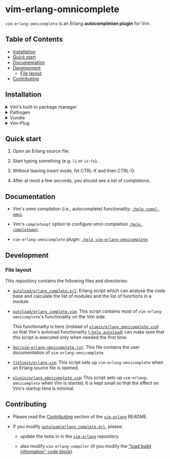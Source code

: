 # vim-erlang-omnicomplete

`vim-erlang-omnicomplete` is an Erlang **autocompletion plugin** for Vim.

## Table of Contents

* [Installation](#installation)
* [Quick start](#quick-start)
* [Documentation](#documentation)
* [Development](#development)
    * [File layout](#file-layout)
* [Contributing](#contributing)

## Installation

<details>
<summary>Vim's built-in package manager</summary>

This is the recommended installation method if you use at least Vim 8 and you
don't use another package manager.

Information about Vim's built-in package manager: [`:help packages`].

Installation steps:

1.  Clone this repository (you can replace `foo` with the directory name of your
    choice):

    ```sh
    $ git clone https://github.com/vim-erlang/vim-erlang-omnicomplete.git \
          ~/.vim/pack/foo/start/vim-erlang-omnicomplete
    ```

2.  Restart Vim.

3.  Generate help page (replace `foo` with the same directory name as above):

    ```
    :helptags ~/.vim/pack/foo/start/vim-erlang-omnicomplete/doc
    ```

</details>

<details>
<summary>Pathogen</summary>

Information about Pathogen: [Pathogen repository].

Installation steps:

1.  Clone this repository:

    ```
    $ git clone https://github.com/vim-erlang/vim-erlang-omnicomplete.git \
          ~/.vim/bundle/vim-erlang-omnicomplete
    ```

2.  Restart Vim.

3.  Generate help page:

    ```
    :Helptags
    ```
</details>

<details>
<summary>Vundle</summary>

Information about Vundle: [Vundle repository].

Installation steps:

1.  Add `vim-erlang-omnicomplete` to your plugin list in `.vimrc` by inserting
    the line that starts with `Plugin`:

    ```
    call vundle#begin()
      [...]
      Plugin 'vim-erlang/vim-erlang-omnicomplete'
      [...]
    call vundle#end()
    ```

2.  Restart Vim.

3.  Run `:PluginInstall`.
</details>

<details>
  <summary>Vim-Plug</summary>

Information about Vim-Plug: [vim-plug repository].

Installation steps:

1.  Add `vim-erlang-omnicomplete` to your plugin list in `.vimrc` by inserting the
    line that starts with `Plug`:

    ```
    call plug#begin()
      [...]
      Plug 'vim-erlang/vim-erlang-omnicomplete'
      [...]
    call plug#end()
    ```

2.  Restart Vim.

3.  Run `:PlugInstall`.

</details>

## Quick start

1.  Open an Erlang source file.

2.  Start typing something (e.g. `li` or `io:fo`).

3.  Without leaving insert mode, hit CTRL-X and then CTRL-O.

4.  After at most a few seconds, you should see a list of completions.

## Documentation

*   Vim's omni completion (i.e., autocomplete) functionality:
    [`:help compl-omni`].

*   Vim's `completeopt` option to configure omni completion
    [`:help completeopt`].

*   `vim-erlang-omnicomplete` plugin: [`:help vim-erlang-omnicomplete`].

## Development

### File layout

This repository contains the following files and directories:

<!-- If you edit the list, please keep the alphabetical order. -->

*   [`autoload/erlang_complete.erl`]: Erlang script which can analyse the code
    base and calculate the list of modules and the list of functions in
    a module.

*   [`autoload/erlang_complete.vim`]: This script contains most of
    `vim-erlang-omnicomplete`'s functionality on the Vim side.

    This functionality is here (instead of [`plugin/erlang_omnicomplete.vim`])
    so that Vim's autoload functionality ([`:help autoload`]) can make sure that
    this script is executed only when needed the first time.

*   [`doc/vim-erlang-omnicomplete.txt`]: This file contains the user
    documentation of `vim-erlang-omnicomplete`.

*   [`ftplugin/erlang.vim`]: This script sets up `vim-erlang-omnicomplete` when
    an Erlang source file is opened.

*   [`plugin/erlang_omnicomplete.vim`]: This script sets up
    `vim-erlang-omnicomplete` when Vim is started. It is kept small so that the
    effect on Vim's startup time is minimal.

## Contributing

*   Please read the [Contributing][vim-erlang-contributing] section of the
    [`vim-erlang`] README.

*   If you modify [`autoload/erlang_complete.erl`], please:

    -   update the tests in in the [`vim-erlang`] repository

    -   also modify `vim-erlang-compiler` (if you modify the
        ["load build information" code block][common-code-block])

<!-- If you modify the list below, please keep the order with `:sort i`. -->

[`:help autoload`]: https://vimhelp.org/eval.txt.html#autoload
[`:help compl-omni`]: https://vimhelp.org/insert.txt.html#compl-omni
[`:help completeopt`]: https://vimhelp.org/options.txt.html#%27completeopt%27
[`:help packages`]: https://vimhelp.org/repeat.txt.html#packages
[`:help vim-erlang-omnicomplete`]: doc/vim-erlang-omnicomplete.txt
[`autoload/erlang_complete.erl`]: autoload/erlang_complete.erl
[`autoload/erlang_complete.vim`]: autoload/erlang_complete.vim
[`doc/vim-erlang-omnicomplete.txt`]: doc/vim-erlang-omnicomplete.txt
[`ftplugin/erlang.vim`]: ftplugin/erlang.vim
[`plugin/erlang_omnicomplete.vim`]: plugin/erlang_omnicomplete.vim
[`vim-erlang`]: https://github.com/vim-erlang/vim-erlang
[common-code-block]: https://github.com/hcs42/vim-erlang-omnicomplete/blob/448a9feae5a284bf36748e611111d183cfa52ab5/autoload/erlang_complete.erl#L160-L700
[Pathogen repository]: https://github.com/tpope/vim-pathogen
[vim-erlang-contributing]: https://github.com/vim-erlang/vim-erlang#contributing
[vim-plug repository]: https://github.com/junegunn/vim-plug
[Vundle repository]: https://github.com/VundleVim/Vundle.vim
